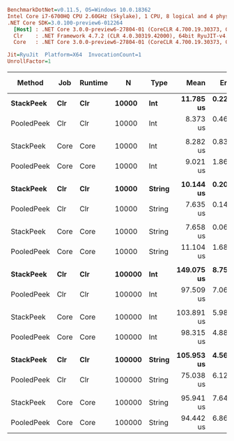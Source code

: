 ``` ini

BenchmarkDotNet=v0.11.5, OS=Windows 10.0.18362
Intel Core i7-6700HQ CPU 2.60GHz (Skylake), 1 CPU, 8 logical and 4 physical cores
.NET Core SDK=3.0.100-preview6-012264
  [Host] : .NET Core 3.0.0-preview6-27804-01 (CoreCLR 4.700.19.30373, CoreFX 4.700.19.30308), 64bit RyuJIT
  Clr    : .NET Framework 4.7.2 (CLR 4.0.30319.42000), 64bit RyuJIT-v4.8.3801.0
  Core   : .NET Core 3.0.0-preview6-27804-01 (CoreCLR 4.700.19.30373, CoreFX 4.700.19.30308), 64bit RyuJIT

Jit=RyuJit  Platform=X64  InvocationCount=1  
UnrollFactor=1  

```
|     Method |  Job | Runtime |      N |   Type |       Mean |     Error |     StdDev |     Median | Ratio | RatioSD | Gen 0 | Gen 1 | Gen 2 | Allocated |
|----------- |----- |-------- |------- |------- |-----------:|----------:|-----------:|-----------:|------:|--------:|------:|------:|------:|----------:|
|  **StackPeek** |  **Clr** |     **Clr** |  **10000** |    **Int** |  **11.785 us** | **0.2285 us** |  **0.1908 us** |  **11.700 us** |  **1.00** |    **0.00** |     **-** |     **-** |     **-** |         **-** |
| PooledPeek |  Clr |     Clr |  10000 |    Int |   8.373 us | 0.4618 us |  0.6322 us |   8.200 us |  0.72 |    0.08 |     - |     - |     - |         - |
|            |      |         |        |        |            |           |            |            |       |         |       |       |       |           |
|  StackPeek | Core |    Core |  10000 |    Int |   8.282 us | 0.8378 us |  0.8604 us |   8.100 us |  1.00 |    0.00 |     - |     - |     - |         - |
| PooledPeek | Core |    Core |  10000 |    Int |   9.021 us | 1.8653 us |  2.0733 us |   8.200 us |  1.11 |    0.29 |     - |     - |     - |         - |
|            |      |         |        |        |            |           |            |            |       |         |       |       |       |           |
|  **StackPeek** |  **Clr** |     **Clr** |  **10000** | **String** |  **10.144 us** | **0.2082 us** |  **0.4988 us** |  **10.000 us** |  **1.00** |    **0.00** |     **-** |     **-** |     **-** |         **-** |
| PooledPeek |  Clr |     Clr |  10000 | String |   7.635 us | 0.1458 us |  0.1498 us |   7.600 us |  0.76 |    0.04 |     - |     - |     - |         - |
|            |      |         |        |        |            |           |            |            |       |         |       |       |       |           |
|  StackPeek | Core |    Core |  10000 | String |   7.658 us | 0.0660 us |  0.0515 us |   7.700 us |  1.00 |    0.00 |     - |     - |     - |         - |
| PooledPeek | Core |    Core |  10000 | String |  11.104 us | 1.6801 us |  4.7660 us |   7.800 us |  1.77 |    0.73 |     - |     - |     - |         - |
|            |      |         |        |        |            |           |            |            |       |         |       |       |       |           |
|  **StackPeek** |  **Clr** |     **Clr** | **100000** |    **Int** | **149.075 us** | **8.7501 us** | **25.1058 us** | **145.650 us** |  **1.00** |    **0.00** |     **-** |     **-** |     **-** |         **-** |
| PooledPeek |  Clr |     Clr | 100000 |    Int |  97.509 us | 7.0680 us | 20.0507 us |  93.800 us |  0.67 |    0.19 |     - |     - |     - |         - |
|            |      |         |        |        |            |           |            |            |       |         |       |       |       |           |
|  StackPeek | Core |    Core | 100000 |    Int | 103.891 us | 5.9886 us | 17.3741 us | 105.300 us |  1.00 |    0.00 |     - |     - |     - |         - |
| PooledPeek | Core |    Core | 100000 |    Int |  98.315 us | 4.8858 us | 13.5384 us |  95.200 us |  0.97 |    0.20 |     - |     - |     - |         - |
|            |      |         |        |        |            |           |            |            |       |         |       |       |       |           |
|  **StackPeek** |  **Clr** |     **Clr** | **100000** | **String** | **105.953 us** | **4.5670 us** | **12.7308 us** | **101.150 us** |  **1.00** |    **0.00** |     **-** |     **-** |     **-** |         **-** |
| PooledPeek |  Clr |     Clr | 100000 | String |  75.038 us | 6.1287 us |  7.2958 us |  73.200 us |  0.71 |    0.06 |     - |     - |     - |         - |
|            |      |         |        |        |            |           |            |            |       |         |       |       |       |           |
|  StackPeek | Core |    Core | 100000 | String |  95.941 us | 7.6454 us | 22.5426 us |  90.350 us |  1.00 |    0.00 |     - |     - |     - |         - |
| PooledPeek | Core |    Core | 100000 | String |  94.442 us | 6.8607 us | 20.2291 us |  90.100 us |  1.04 |    0.33 |     - |     - |     - |         - |
